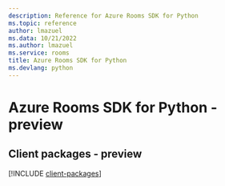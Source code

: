 ```yaml
---
description: Reference for Azure Rooms SDK for Python
ms.topic: reference
author: lmazuel
ms.data: 10/21/2022
ms.author: lmazuel
ms.service: rooms
title: Azure Rooms SDK for Python
ms.devlang: python
---
```

# Azure Rooms SDK for Python - preview

## Client packages - preview
[!INCLUDE [client-packages](rooms-client-index.md)]